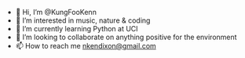 - 👋 Hi, I’m @KungFooKenn
- 👀 I’m interested in music, nature & coding
- 🌱 I’m currently learning Python at UCI
- 💞️ I’m looking to collaborate on anything positive for the environment
- 📫 How to reach me nkendixon@gmail.com

<!---
KungFooKenn/KungFooKenn is a ✨ special ✨ repository because its `README.md` (this file) appears on your GitHub profile.
You can click the Preview link to take a look at your changes.
--->
